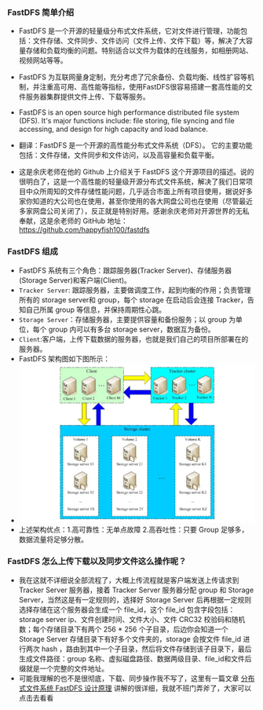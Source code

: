 ### FastDFS 简单介绍
- FastDFS 是一个开源的轻量级分布式文件系统，它对文件进行管理，功能包括：文件存储、文件同步、文件访问（文件上传、文件下载）等，解决了大容量存储和负载均衡的问题。特别适合以文件为载体的在线服务，如相册网站、视频网站等等。
- FastDFS 为互联网量身定制，充分考虑了冗余备份、负载均衡、线性扩容等机制，并注重高可用、高性能等指标，使用FastDFS很容易搭建一套高性能的文件服务器集群提供文件上传、下载等服务。

- FastDFS is an open source high performance distributed file system (DFS). It's major functions include: file storing, file syncing and file accessing, and design for high capacity and load balance.
- 翻译：FastDFS 是一个开源的高性能分布式文件系统（DFS）。 它的主要功能包括：文件存储，文件同步和文件访问，以及高容量和负载平衡。
- 这是余庆老师在他的 Github 上介绍关于 FastDFS 这个开源项目的描述。说的很明白了，这是一个高性能的轻量级开源分布式文件系统，解决了我们日常项目中众所周知的文件存储性能问题，几乎适合市面上所有项目使用，据说好多家你知道的大公司也在使用，甚至你使用的各大网盘公司也在使用（尽管最近多家网盘公司关闭了），反正就是特别好用。感谢余庆老师对开源世界的无私奉献，这是余老师的 GitHub 地址： <https://github.com/happyfish100/fastdfs>

### FastDFS 组成
- FastDFS 系统有三个角色：跟踪服务器(Tracker Server)、存储服务器(Storage Server)和客户端(Client)。
- `Tracker Server`: 跟踪服务器，主要做调度工作，起到均衡的作用；负责管理所有的 storage server和 group，每个 storage 在启动后会连接 Tracker，告知自己所属 group 等信息，并保持周期性心跳。
- `Storage Server`：存储服务器，主要提供容量和备份服务；以 group 为单位，每个 group 内可以有多台 storage server，数据互为备份。
- `Client`:客户端，上传下载数据的服务器，也就是我们自己的项目所部署在的服务器。
- FastDFS 架构图如下图所示：
- ![FastDFS 架构图](../images/FastDFS.png)
- 上述架构优点：1.高可靠性：无单点故障 2.高吞吐性：只要 Group 足够多，数据流量将足够分散。

### FastDFS 怎么上传下载以及同步文件这么操作呢？
- 我在这就不详细说全部流程了，大概上传流程就是客户端发送上传请求到 Tracker Server 服务器，接着 Tracker Server 服务器分配 group 和 Storage Server，当然这是有一定规则的，选择好 Storage Server 后再根据一定规则选择存储在这个服务器会生成一个 file_id，这个 file_id 包含字段包括：storage server ip、文件创建时间、文件大小、文件 CRC32 校验码和随机数；每个存储目录下有两个 256 * 256 个子目录，后边你会知道一个 Storage Server 存储目录下有好多个文件夹的，storage 会按文件 file_id 进行两次 hash ，路由到其中一个子目录，然后将文件存储到该子目录下，最后生成文件路径：group 名称、虚拟磁盘路径、数据两级目录、file_id和文件后缀就是一个完整的文件地址。
- 可能我理解的也不是很彻底，下载、同步操作我不写了，这里有一篇文章 [分布式文件系统 FastDFS 设计原理](http://blog.chinaunix.net/uid-20196318-id-4058561.html) 讲解的很详细，我就不班门弄斧了，大家可以点击去看看
  
